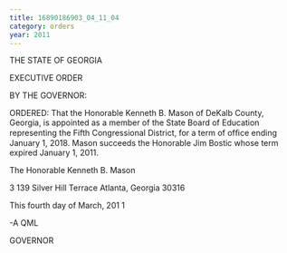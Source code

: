 ```yaml
---
title: 16890186903_04_11_04
category: orders
year: 2011
---
```

 

THE STATE OF GEORGIA

EXECUTIVE ORDER

BY THE GOVERNOR:

ORDERED: That the Honorable Kenneth B. Mason of DeKalb County, Georgia,
is appointed as a member of the State Board of Education
representing the Fifth Congressional District, for a term of ofﬁce
ending January 1, 2018. Mason succeeds the Honorable Jim
Bostic whose term expired January 1, 2011.

The Honorable Kenneth B. Mason

3 139 Silver Hill Terrace
Atlanta, Georgia 30316

This fourth day of March, 201 1

 -A QML

GOVERNOR

